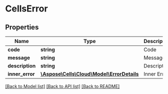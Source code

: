 # CellsError

## Properties
Name | Type | Description | Notes
------------ | ------------- | ------------- | -------------
**code** | **string** | Code | [optional] 
**message** | **string** | Message | [optional] 
**description** | **string** | Description | [optional] 
**inner_error** | [**\Aspose\Cells\Cloud\Model\ErrorDetails**](ErrorDetails.md) | Inner Error | [optional] 

[[Back to Model list]](../README.md#documentation-for-models) [[Back to API list]](../README.md#documentation-for-api-endpoints) [[Back to README]](../README.md)


